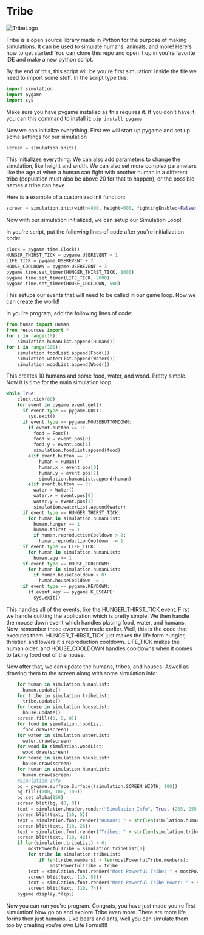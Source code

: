# Tribe
![TribeLogo](https://user-images.githubusercontent.com/81382687/211170831-46c7b403-f169-4f8a-b4ce-542ead953e90.png)

Tribe is a open source library made in Python for the purpose of making simulations. It can be used to simulate humans, animals, and more!
Here's how to get started!
You can clone this repo and open it up in you're favorite IDE and make a new python script.

By the end of this, this script will be you're first simulation! Inside the file we need to import some stuff.
In the script type this:
```python
import simulation
import pygame
import sys
```
Make sure you have pygame installed as this requires it. If you don't have it, you can this command to install it: `pip install pygame`

Now we can initialize everything. First we will start up pygame and set up some settings for our simulation

```python
screen = simulation.init()
```
This initializes everything. We can also add parameters to change the simulation, like height and width. We can also set more complex parameters like the age
at when a human can fight with another human in a different tribe (population must also be above 20 for that to happen), or the possible names a tribe can have.

Here is a example of a customized init function:
```python
screen = simulation.init(width=800, height=600, fightingEnabled=False)
```
Now with our simulation initialized, we can setup our Simulation Loop!

In you're script, put the following lines of code after you're initialization code:
```python
clock = pygame.time.Clock()
HUNGER_THIRST_TICK = pygame.USEREVENT + 1
LIFE_TICK = pygame.USEREVENT + 2
HOUSE_COOLDOWN = pygame.USEREVENT + 3
pygame.time.set_timer(HUNGER_THIRST_TICK, 1000)
pygame.time.set_timer(LIFE_TICK, 2000)
pygame.time.set_timer(HOUSE_COOLDOWN, 500)
```
This setups our events that will need to be called in our game loop.
Now we can create the world! 

In you're program, add the following lines of code:
```python
from human import Human
from resources import *
for i in range(10):
    simulation.humanList.append(Human())
for i in range(100):
    simulation.foodList.append(Food())
    simulation.waterList.append(Water())
    simulation.woodList.append(Wood())
```
This creates 10 humans and some food, water, and wood. Pretty simple.
Now it is time for the main simulation loop.
```python
while True:
    clock.tick(60)
    for event in pygame.event.get():
      if event.type == pygame.QUIT:
        sys.exit()
      if event.type == pygame.MOUSEBUTTONDOWN:
        if event.button == 1:
          food = Food()
          food.x = event.pos[0]
          food.y = event.pos[1]
          simulation.foodList.append(food)
        elif event.button == 2:
            human = Human()
            human.x = event.pos[0]
            human.y = event.pos[1]
            simulation.humanList.append(human)
        elif event.button == 3:
          water = Water()
          water.x = event.pos[0]
          water.y = event.pos[1]
          simulation.waterList.append(water)
      if event.type == HUNGER_THIRST_TICK:
        for human in simulation.humanList:
          human.hunger += 1
          human.thirst += 1
          if human.reproductionCooldown > 0:
            human.reproductionCooldown -= 1
      if event.type == LIFE_TICK:
        for human in simulation.humanList:
          human.age += 1
      if event.type == HOUSE_COOLDOWN:
        for human in simulation.humanList:
          if human.houseCooldown > 0:
            human.houseCooldown -= 1
      if event.type == pygame.KEYDOWN:
        if event.key == pygame.K_ESCAPE:
          sys.exit()
```
This handles all of the events, like the HUNGER_THIRST_TICK event. First we handle quitting the application which is pretty simple. We then handle the mouse down event which handles placing food, water, and humans. Now, remember those events we made earlier. Well, this is the code that executes them. HUNGER_THIRST_TICK just makes the life form hungier, thristier, and lowers it's reproduction cooldown. LIFE_TICK makes the human older, and HOUSE_COOLDOWN handles cooldowns when it comes to taking food
out of the house.

Now after that, we can update the humans, tribes, and houses. Aswell as drawing them to the screen along with some simulation info:
```python
    for human in simulation.humanList:
      human.update()
    for tribe in simulation.tribeList:
      tribe.update()
    for house in simulation.houseList:
      house.update()
    screen.fill((0, 0, 0))
    for food in simulation.foodList:
      food.draw(screen)
    for water in simulation.waterList:
      water.draw(screen)
    for wood in simulation.woodList:
      wood.draw(screen)
    for house in simulation.houseList:
      house.draw(screen)
    for human in simulation.humanList:
      human.draw(screen)
    #Simulation Info
    bg = pygame.surface.Surface((simulation.SCREEN_WIDTH, 100))
    bg.fill((100, 100, 100))
    bg.set_alpha(150)
    screen.blit(bg, (0, 0))
    text = simulation.header.render("Simulation Info", True, (255, 255, 255))
    screen.blit(text, (10, 5))
    text = simulation.font.render("Humans: " + str(len(simulation.humanList)), True, (255, 255, 255))
    screen.blit(text, (10, 26))
    text = simulation.font.render("Tribes: " + str(len(simulation.tribeList)), True, (255, 255, 255))
    screen.blit(text, (10, 42))
    if len(simulation.tribeList) > 0:
        mostPowerfulTribe = simulation.tribeList[0]
        for tribe in simulation.tribeList:
            if len(tribe.members) > len(mostPowerfulTribe.members):
                mostPowerfulTribe = tribe
        text = simulation.font.render("Most Powerful Tribe: " + mostPowerfulTribe.name, True, (255, 255, 255))
        screen.blit(text, (10, 58))
        text = simulation.font.render("Most Powerful Tribe Power: " + str(mostPowerfulTribe.power), True, (255, 255, 255))
        screen.blit(text, (10, 74))
    pygame.display.flip()
```
Now you can run you're program. Congrats, you have just made you're first simulation! Now go on and explore Tribe even more. There are more life forms then just humans. Like bears and ants, well you can simulate them too by creating you're own Life Forms!!!!

